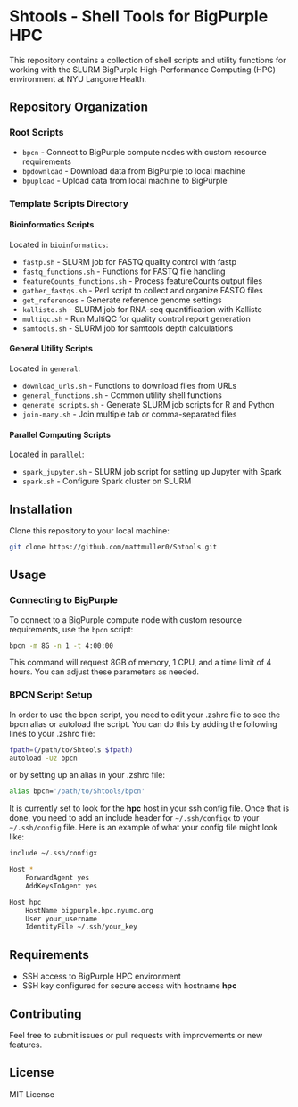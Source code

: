 # Shtools - Shell Tools for BigPurple HPC

This repository contains a collection of shell scripts and utility functions for working with the SLURM BigPurple High-Performance Computing (HPC) environment at NYU Langone Health.

## Repository Organization

### Root Scripts

- `bpcn` - Connect to BigPurple compute nodes with custom resource requirements
- `bpdownload` - Download data from BigPurple to local machine
- `bpupload` - Upload data from local machine to BigPurple

### Template Scripts Directory

#### Bioinformatics Scripts

Located in `bioinformatics`:

- `fastp.sh` - SLURM job for FASTQ quality control with fastp
- `fastq_functions.sh` - Functions for FASTQ file handling
- `featureCounts_functions.sh` - Process featureCounts output files
- `gather_fastqs.sh` - Perl script to collect and organize FASTQ files
- `get_references` - Generate reference genome settings
- `kallisto.sh` - SLURM job for RNA-seq quantification with Kallisto
- `multiqc.sh` - Run MultiQC for quality control report generation
- `samtools.sh` - SLURM job for samtools depth calculations

#### General Utility Scripts

Located in `general`:

- `download_urls.sh` - Functions to download files from URLs
- `general_functions.sh` - Common utility shell functions
- `generate_scripts.sh` - Generate SLURM job scripts for R and Python
- `join-many.sh` - Join multiple tab or comma-separated files

#### Parallel Computing Scripts

Located in `parallel`:

- `spark_jupyter.sh` - SLURM job script for setting up Jupyter with Spark
- `spark.sh` - Configure Spark cluster on SLURM

## Installation

Clone this repository to your local machine:

```bash
git clone https://github.com/mattmuller0/Shtools.git
```

## Usage

### Connecting to BigPurple

To connect to a BigPurple compute node with custom resource requirements, use the `bpcn` script:

```bash
bpcn -m 8G -n 1 -t 4:00:00
```

This command will request 8GB of memory, 1 CPU, and a time limit of 4 hours. You can adjust these parameters as needed.

### BPCN Script Setup

In order to use the bpcn script, you need to edit your .zshrc file to see the bpcn alias or autoload the script. You can do this by adding the following lines to your .zshrc file:

```bash
fpath=(/path/to/Shtools $fpath)
autoload -Uz bpcn
```

or by setting up an alias in your .zshrc file:

```bash
alias bpcn='/path/to/Shtools/bpcn'
```

It is currently set to look for the **hpc** host in your ssh config file. Once that is done, you need to add an include header for `~/.ssh/configx` to your `~/.ssh/config` file. Here is an example of what your config file might look like:

```bash
include ~/.ssh/configx

Host *
    ForwardAgent yes
    AddKeysToAgent yes

Host hpc
    HostName bigpurple.hpc.nyumc.org
    User your_username
    IdentityFile ~/.ssh/your_key
```

## Requirements

- SSH access to BigPurple HPC environment
- SSH key configured for secure access with hostname **hpc**

## Contributing

Feel free to submit issues or pull requests with improvements or new features.

## License

MIT License